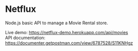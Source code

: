 # Netflux
Node.js basic API to manage a Movie Rental store.

Live demo: https://netflux-demo.herokuapp.com/api/movies   
API documentation: https://documenter.getpostman.com/view/6787528/S11KNHgz
